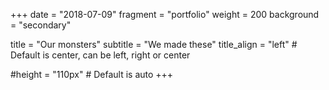 +++
date = "2018-07-09"
fragment = "portfolio"
weight = 200
background = "secondary"

title = "Our monsters"
subtitle = "We made these"
title_align = "left" # Default is center, can be left, right or center

#height = "110px" # Default is auto
+++
